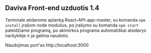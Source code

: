 ## Daviva Front-end uzduotis 1.4

Terminale atidarome aplanką React-API-app-master, su komanda `npm install` įrašom node modulius, po įrašymo su komanda `npm start` paleidžiame programą, po akimirkos programa automatiškai atsidarys naršyklėje ir ja galima naudotis.

Naudojimas port'as http://localhost:3000 
